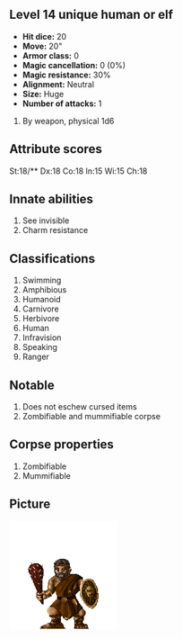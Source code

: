 ## Level 14 unique human or elf

- **Hit dice:** 20
- **Move:** 20"
- **Armor class:** 0
- **Magic cancellation:** 0 (0%)
- **Magic resistance:** 30%
- **Alignment:** Neutral
- **Size:** Huge
- **Number of attacks:** 1
1. By weapon, physical 1d6

## Attribute scores

St:18/** Dx:18 Co:18 In:15 Wi:15 Ch:18

## Innate abilities

1. See invisible
2. Charm resistance

## Classifications

1. Swimming
2. Amphibious
3. Humanoid
4. Carnivore
5. Herbivore
6. Human
7. Infravision
8. Speaking
9. Ranger

## Notable

1. Does not eschew cursed items
2. Zombifiable and mummifiable corpse

## Corpse properties

1. Zombifiable
2. Mummifiable

## Picture

![Orion](https://github.com/hyvanmielenpelit/GnollHackTileSet/blob/main/Monsters/orion/orion.png?raw=true)
